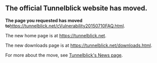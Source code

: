 ## The official Tunnelblick website has moved. ##

**The page you requested has moved to**<a href='https://tunnelblick.net/cVulnerability20150710FAQ.html'><a href='https://tunnelblick.net/cVulnerability20150710FAQ.html'>https://tunnelblick.net/cVulnerability20150710FAQ.html</a></a>.

The new home page is at <a href='https://tunnelblick.net'><a href='https://tunnelblick.net'>https://tunnelblick.net</a></a>.

The new downloads page is at <a href='https://tunnelblick.net/downloads.html'><a href='https://tunnelblick.net/downloads.html'>https://tunnelblick.net/downloads.html</a></a>.

For more about the move, see <a href='https://tunnelblick.net/cNews.html#2015-07-23'>Tunnelblick's News page</a>.
